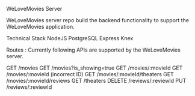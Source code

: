 WeLoveMovies Server

WeLoveMovies server repo build the backend functionality to support the WeLoveMovies application.

Technical Stack
NodeJS
PostgreSQL
Express
Knex

Routes : Currently following APIs are supported by the WeLoveMovies server.

GET /movies
GET /movies?is_showing=true
GET /movies/:movieId
GET /movies/:movieId (incorrect ID)
GET /movies/:movieId/theaters
GET /movies/:movieId/reviews
GET /theaters
DELETE /reviews/:reviewId
PUT /reviews/:reviewId
